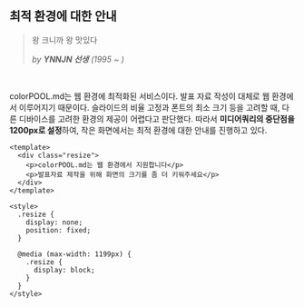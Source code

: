 ## 최적 환경에 대한 안내

> 왕 크니까 왕 맛있다
>
> *by **YNNJN 선생** (1995 ~ )*

<br>

colorPOOL.md는 웹 환경에 최적화된 서비스이다. 발표 자료 작성이 대체로 웹 환경에서 이루어지기 때문이다. 슬라이드의 비율 고정과 폰트의 최소 크기 등을 고려할 때, 다른 디바이스를 고려한 환경의 제공이 어렵다고 판단했다. 따라서 **미디어쿼리의 중단점을 1200px로 설정**하여, 작은 화면에서는 최적 환경에 대한 안내를 진행하고 있다.

``` vue
<template>
  <div class="resize">
    <p>colorPOOL.md는 웹 환경에서 지원합니다</p>
    <p>발표자료 제작을 위해 화면의 크기를 좀 더 키워주세요</p>
  </div>
</template>

<style>
  .resize {
    display: none;
    position: fixed;
  }

  @media (max-width: 1199px) {
    .resize {
      display: block;
    }
  }
</style>
```

<br>

<br>